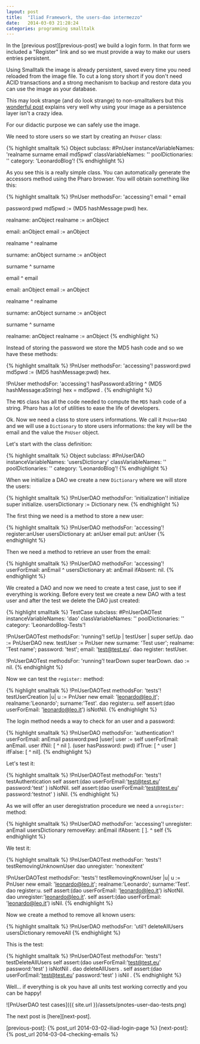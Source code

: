 ```yaml
---
layout: post
title:  "Iliad Framework, the users-dao intermezzo"
date:   2014-03-03 21:28:24
categories: programming smalltalk
---
```


In the [previous post][previous-post] we build a login form. In that
form we included a "Register" link and so we must provide a way
to make our users entries persistent.

Using Smalltalk the image is already persistent, saved every time you
need reloaded from the image file. To cut a long story short if you
don't need ACID transactions and a strong mechanism to backup and
restore data you can use the image as your database.

This may look strange (and do look strange) to non-smalltalkers but
this [wonderful post][image-based-persistence] explains very well why
using your image as a persistence layer isn't a crazy idea.

For our didactic purpose we can safely use the image.

We need to store users so we start by creating an `PnUser` class:

{% highlight smalltalk %}
Object subclass: #PnUser
	instanceVariableNames: 'realname surname email md5pwd'
	classVariableNames: ''
	poolDictionaries: ''
	category: 'LeonardoBlog'!
{% endhighlight %}

As you see this is a really simple class. You can automatically
generate the accessors method using the Pharo browser. You will obtain
something like this:

{% highlight smalltalk %}
!PnUser methodsFor: 'accessing'!
email
	^ email

password:pwd
	md5pwd :=  (MD5 hashMessage:pwd) hex.

realname: anObject
	realname := anObject

email: anObject
	email := anObject

realname
	^ realname

surname: anObject
	surname := anObject

surname
	^ surname

email
	^ email

email: anObject
	email := anObject

realname
	^ realname

surname: anObject
	surname := anObject

surname
	^ surname

realname: anObject
	realname := anObject
{% endhighlight %}

Instead of storing the password we store the MD5 hash code and so we
have these methods:

{% highlight smalltalk %}
!PnUser methodsFor: 'accessing'!
password:pwd
	md5pwd :=  (MD5 hashMessage:pwd) hex.

!PnUser methodsFor: 'accessing'!
hasPassword:aString
	^ (MD5 hashMessage:aString) hex = md5pwd .
{% endhighlight %}

The `MD5` class has all the code needed to compute the `MD5` hash code
of a string. Pharo has a lot of utilities to ease the life of
developers.

Ok. Now we need a class to store users informations. We call it
`PnUserDAO` and we will use a `Dictionary` to store users
informations: the key will be the email and the value the `PnUser`
object.

Let's start with the class definition:

{% highlight smalltalk %}
Object subclass: #PnUserDAO
	instanceVariableNames: 'usersDictionary'
	classVariableNames: ''
	poolDictionaries: ''
	category: 'LeonardoBlog'!
{% endhighlight %}

When we initialize a DAO we create a new `Dictionary` where we will
store the users:

{% highlight smalltalk %}
!PnUserDAO methodsFor: 'initialization'!
initialize
	super initialize.
	usersDictionary := Dictionary new.
{% endhighlight %}

The first thing we need is a method to store a new user:

{% highlight smalltalk %}
!PnUserDAO methodsFor: 'accessing'!
register:anUser
	usersDictionary at: anUser email put: anUser
{% endhighlight %}

Then we need a method to retrieve an user from the email:

{% highlight smalltalk %}
!PnUserDAO methodsFor: 'accessing'!
userForEmail: anEmail
	^ usersDictionary at: anEmail ifAbsent: nil.
{% endhighlight %}

We created a DAO and now we need to create a test case, just to see if
everything is working. Before every test we create a new DAO with a
test user and after the test we delete the DAO just created:

{% highlight smalltalk %}
TestCase subclass: #PnUserDAOTest
	instanceVariableNames: 'dao'
	classVariableNames: ''
	poolDictionaries: ''
	category: 'LeonardoBlog-Tests'!

!PnUserDAOTest methodsFor: 'running'!
setUp
	| testUser |
	super setUp.
	dao := PnUserDAO new.
	testUser := PnUser new
		surname: 'Test user';
		realname: 'Test name';
		password: 'test';
		email: 'test@test.eu'.
	dao register: testUser.

!PnUserDAOTest methodsFor: 'running'!
tearDown
	super tearDown.
	dao := nil.
{% endhighlight %}

Now we can test the `register:` method:

{% highlight smalltalk %}
!PnUserDAOTest methodsFor: 'tests'!
testUserCreation
	|u|
	u := PnUser new email: 'leonardo@leo.it'; realname:'Leonardo'; surname:'Test'.
	dao register:u.
	self assert:(dao userForEmail: 'leonardo@leo.it') isNotNil.
{% endhighlight %}

The login method needs a way to check for an user and a password:

{% highlight smalltalk %}
!PnUserDAO methodsFor: 'authentication'!
userForEmail: anEmail password:pwd
	|user|
	user := self userForEmail: anEmail.
	user ifNil: [ ^ nil ].
	(user hasPassword: pwd) ifTrue: [ ^ user ] ifFalse: [ ^ nil].
{% endhighlight %}

Let's test it:

{% highlight smalltalk %}
!PnUserDAOTest methodsFor: 'tests'!
testAuthentication
	self assert:(dao userForEmail:'test@test.eu' password:'test' ) isNotNil.
	self assert:(dao userForEmail:'test@test.eu' password:'testnot' ) isNil.
{% endhighlight %}

As we will offer an user deregistration procedure we need a
`unregister:` method:
 
{% highlight smalltalk %}
!PnUserDAO methodsFor: 'accessing'!
unregister: anEmail
	usersDictionary removeKey: anEmail ifAbsent: [ ].
	^ self
{% endhighlight %}

We test it:

{% highlight smalltalk %}
!PnUserDAOTest methodsFor: 'tests'!
testRemovingUnknownUser
	dao unregister: 'nonexitent'

!PnUserDAOTest methodsFor: 'tests'!
testRemovingKnownUser
	|u|
	u := PnUser new email: 'leonardo@leo.it'; realname:'Leonardo'; surname:'Test'.
	dao register:u.
	self assert:(dao userForEmail: 'leonardo@leo.it') isNotNil.
	dao unregister:'leonardo@leo.it'.
	self assert:(dao userForEmail: 'leonardo@leo.it') isNil.
{% endhighlight %}

Now we create a method to remove all known users:

{% highlight smalltalk %}
!PnUserDAO methodsFor: 'util'!
deleteAllUsers
	usersDictionary removeAll
{% endhighlight %}

This is the test:

{% highlight smalltalk %}
!PnUserDAOTest methodsFor: 'tests'!
testDeleteAllUsers
	self assert:(dao userForEmail:'test@test.eu' password:'test' ) isNotNil .
	dao deleteAllUsers .
	self assert:(dao userForEmail:'test@test.eu' password:'test' ) isNil .
{% endhighlight %}

Well... if everything is ok you have all units test working correctly
and you can be happy!

![PnUserDAO test cases]({{ site.url }}/assets/pnotes-user-dao-tests.png)

The next post is [here][next-post].

[image-based-persistence]: http://onsmalltalk.com/simple-image-based-persistence-in-squeak/
[previous-post]: {% post_url 2014-03-02-iliad-login-page %}
[next-post]: {% post_url 2014-03-04-checking-emails %}
